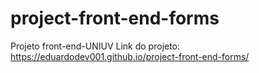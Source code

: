 # project-front-end-forms
Projeto front-end-UNIUV
Link do projeto: https://eduardodev001.github.io/project-front-end-forms/
